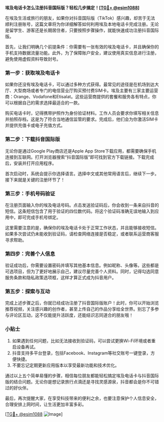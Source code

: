 **埃及电话卡怎么注册抖音国际版？轻松几步搞定！[[TG💪+ @esim1088](https://t.me/s/esim1088)]**

在埃及生活或旅行的朋友，如果你对抖音国际版（TikTok）感兴趣，却苦于无法顺利注册账号，这篇文章将为你详细解答如何利用埃及本地电话卡完成注册。无论是留学生、游客还是长期居住者，只要按照步骤操作，就能快速成功注册抖音国际版。

首先，让我们明确几个前提条件：你需要有一张有效的埃及电话卡，并且确保你的手机支持数据流量功能。此外，为了保障账户安全，建议使用真实信息进行注册，避免使用虚假资料导致封号。

### **第一步：获取埃及电话卡**
如果你还没有埃及电话卡，可以通过多种方式获得。最常见的途径是在机场到达大厅、大型商场或者专门的电信营业厅购买预付费SIM卡。埃及主要有三家主要运营商：Orange、Vodafone和Etisalat。这些运营商提供的套餐和服务各有特点，你可以根据自己的需求选择最适合的一款。

购买电话卡时，记得携带护照作为身份验证材料。工作人员会要求你填写相关信息并拍照存档，这是为了符合当地通信监管的要求。完成后，他们会为你激活SIM卡并提供充值卡或电子充值方式。

### **第二步：下载抖音国际版**
无论你是通过Google Play商店还是Apple App Store下载应用，都需要确保手机连接到互联网。打开浏览器搜索“抖音国际版”即可找到官方下载链接。下载完成后，安装并打开应用程序。

首次启动时，系统会提示你选择语言。选择中文或其他常用语言后，继续下一步。接下来就是关键的注册环节了！

### **第三步：手机号码验证**
在注册页面输入你的埃及电话号码。点击发送验证码后，你会收到一条来自抖音的短信。这条短信包含了用于验证的四位数代码。将这个验证码准确无误地输入到应用中，即可完成手机号绑定。

这里需要注意的是，确保你的埃及电话卡处于正常工作状态，并且能够接收短信。如果多次尝试仍未能收到验证码，请检查网络连接是否稳定，或者联系运营商客服寻求帮助。

### **第四步：完善个人信息**
验证成功后，你需要设置密码并填写其他基本信息。例如昵称、头像等。这些都是可选项目，但为了更好地展示自己，建议尽量完善个人资料。同时，记得勾选同意服务条款和隐私政策选项框，这样才算正式成为抖音用户。

### **第五步：探索与互动**
完成上述步骤之后，你就已经成功注册了抖音国际版账户！此时，你可以开始浏览推荐视频，关注感兴趣的创作者，甚至上传自己的作品分享给全世界。别忘了多参与评论区互动，这不仅能提升活跃度，还能结识志同道合的朋友哦！

### **小贴士**
1. 如果遇到任何问题，比如无法接收到验证码，可以尝试更换Wi-Fi环境或者重启设备再试。
2. 抖音支持多平台登录，包括Facebook、Instagram等社交账号一键登录，方便快捷。
3. 不要忘记定期更新应用版本以享受最新功能和技术优化。

通过以上五个简单易懂的步骤，相信每位朋友都能轻松搞定埃及电话卡与抖音国际版的结合问题。无论你是想记录旅行点滴还是寻找灵感源泉，抖音都会是你不可错过的好伙伴。

最后，再次提醒大家，在享受科技带来的便利之余，也要注意保护个人信息安全，合理安排上网时间，让生活更加丰富多彩。

[[TG💪+ @esim1088](https://t.me/s/esim1088) ![Image](https://i.postimg.cc/4NQfJmqS/Snipaste-2025-05-13-00-14-12.png)]